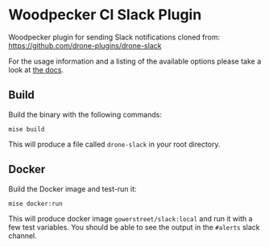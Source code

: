 # Woodpecker CI Slack Plugin

Woodpecker plugin for sending Slack notifications cloned from: https://github.com/drone-plugins/drone-slack

For the usage information and a listing of the available options please take a look at [the docs](http://plugins.drone.io/drone-plugins/drone-slack/).

## Build

Build the binary with the following commands:

```
mise build
```

This will produce a file called `drone-slack` in your root directory.

## Docker

Build the Docker image and test-run it:

```
mise docker:run
```

This will produce docker image `gowerstreet/slack:local` and run it with a few test variables. You should be able to see the output in the `#alerts` slack channel.
